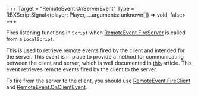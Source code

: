 +++
Target = "RemoteEvent.OnServerEvent"
Type = RBXScriptSignal<(player: Player, ...arguments: unknown[]) => void, false>
+++

Fires listening functions in `Script` when [RemoteEvent.FireServer](https://developer.roblox.com/api-reference/function/RemoteEvent/FireServer) is called from a `LocalScript`.This is used to retrieve remote events fired by the client and intended for the server. This event is in place to provide a method for communicating between the client and server, which is well documented in [this][1] article. This event retrieves remote events fired by the client to the server.To fire from the server to the client, you should use [RemoteEvent.FireClient](https://developer.roblox.com/api-reference/function/RemoteEvent/FireClient) and [RemoteEvent.OnClientEvent](https://developer.roblox.com/api-reference/event/RemoteEvent/OnClientEvent).[1]: https://developer.roblox.com/articles/Remote-Functions-and-Events